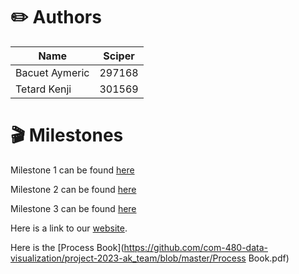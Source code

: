 # ✏️ Authors


Name | Sciper |
--- | --- | 
Bacuet Aymeric | 297168 |
Tetard Kenji | 301569 |

# 🎬 Milestones

Milestone 1 can be found [here](https://github.com/com-480-data-visualization/project-2023-ak_team/blob/master/Milestone1.md) 

Milestone 2 can be found [here](https://github.com/com-480-data-visualization/project-2023-ak_team/blob/master/Milestone2.md)

Milestone 3 can be found [here](https://github.com/com-480-data-visualization/project-2023-ak_team/blob/master/Milestone2.md)

Here is a link to our [website](https://kenjitet.github.io/index.html).

Here is the [Process Book](https://github.com/com-480-data-visualization/project-2023-ak_team/blob/master/Process Book.pdf)
